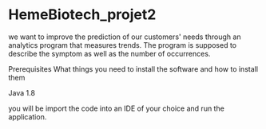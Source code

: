 # HemeBiotech_projet2
we want to improve the prediction of our customers' needs through an analytics program that measures trends. 
The program is supposed to describe the symptom as well as the number of occurrences.

Prerequisites What things you need to install the software and how to install them

Java 1.8 

you will be import the code into an IDE of your choice and run the application.
